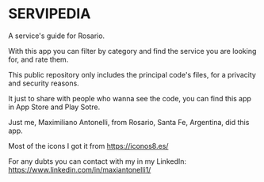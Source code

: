 # SERVIPEDIA

A service's guide for Rosario.

With this app you can filter by category and find the service you are looking for, and rate them.

This public repository only includes the principal code's files, for a privacity and security reasons.

It just to share with people who wanna see the code, you can find this app in App Store and Play Sotre.

Just me, Maximiliano Antonelli, from Rosario, Santa Fe, Argentina, did this app.

Most of the icons I got it from https://iconos8.es/

For any dubts you can contact with my in my LinkedIn:
https://www.linkedin.com/in/maxiantonelli1/

